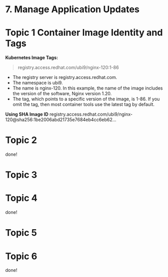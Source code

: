 # 7.  Manage Application Updates

# Topic 1 Container Image Identity and Tags

**Kubernetes Image Tags:**

> registry.access.redhat.com/ubi9/nginx-120:1-86

- The registry server is registry.access.redhat.com.
- The namespace is ubi9.
- The name is nginx-120. In this example, the name of the image includes the version of the software, Nginx version 1.20.
- The tag, which points to a specific version of the image, is 1-86. If you omit the tag, then most container tools use the latest tag by default.

**Using SHA Image ID**
registry.access.redhat.com/ubi9/nginx-120@sha256:1be2006abd21735e7684eb4cc6eb62...

# Topic 2
done!

# Topic 3

# Topic 4
done!

# Topic 5

# Topic 6
done!
